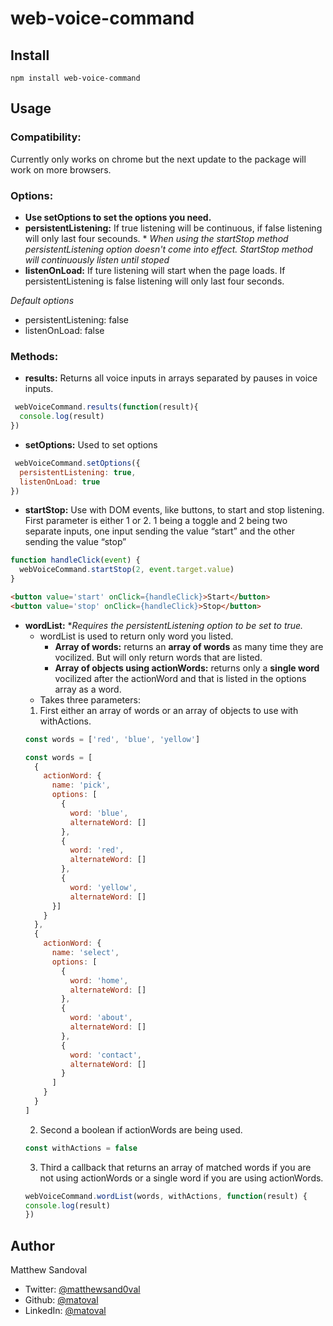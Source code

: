 # web-voice-command

## Install
```javasript
npm install web-voice-command
```

## Usage
  ### Compatibility:
  Currently only works on chrome but the next update to the package will work on more browsers.

  ### Options:
  - **Use setOptions to set the options you need.**
  - **persistentListening:** If true listening will be continuous, if false listening will only last four secounds. * *When using the startStop method persistentListening option doesn't come into effect. StartStop method will continuously listen until stoped*
  - **listenOnLoad:** If ture listening will start when the page loads. If persistentListening is false listening will only last four seconds.

  *Default options* 
  - persistentListening: false
  - listenOnLoad: false
  
  ### Methods:
  - **results:** Returns all voice inputs in arrays separated by pauses in voice inputs.
  ```javascript
   webVoiceCommand.results(function(result){
    console.log(result)
  })
  ```
  - **setOptions:** Used to set options
  ```javascript
   webVoiceCommand.setOptions({
    persistentListening: true,
    listenOnLoad: true
  })
  ```
  - **startStop:** Use with DOM events, like buttons, to start and stop listening. First parameter is either 1 or 2. 1 being a toggle and 2 being two separate inputs, one input sending the value “start” and the other sending the value “stop”
  ```javascript
  function handleClick(event) {
    webVoiceCommand.startStop(2, event.target.value)
  }
  ```
  ```html
  <button value='start' onClick={handleClick}>Start</button>
  <button value='stop' onClick={handleClick}>Stop</button>
  ```
  - **wordList:** **Requires the persistentListening option to be set to true.*
    - wordList is used to return only word you listed. 
      - **Array of words:** returns an **array of words** as many time they are vocilized. But will only return words that are listed.
      - **Array of objects using actionWords:** returns only a **single word** vocilized after the actionWord and that is listed in the options array as a word.
    - Takes three parameters:  
    1. First either an array of words or an array of objects to use with withActions.
    ```javascript
    const words = ['red', 'blue', 'yellow']
    ```
    ```javascript
    const words = [
      {
        actionWord: {
          name: 'pick',
          options: [
            {
              word: 'blue',
              alternateWord: []
            }, 
            {
              word: 'red',
              alternateWord: []
            }, 
            {
              word: 'yellow',
              alternateWord: []
          }]
        }
      },
      {
        actionWord: {
          name: 'select',
          options: [
            {
              word: 'home',
              alternateWord: []
            },
            {
              word: 'about',
              alternateWord: []
            },
            {
              word: 'contact',
              alternateWord: []
            }
          ]
        }
      }
    ]
    ```
    2. Second a boolean if actionWords are being used.
    ```javascript
    const withActions = false
    ```
    3. Third a callback that returns an array of matched words if you are not using actionWords or a single word if you are using actionWords.
    ```javascript
    webVoiceCommand.wordList(words, withActions, function(result) {
    console.log(result)
    })
    ```




## Author
Matthew Sandoval
- Twitter: [@matthewsand0val](https://twitter.com/Matthewsand0val)
- Github: [@matoval](https://github.com/matoval)
- LinkedIn: [@matoval](https://www.linkedin.com/in/matoval/)